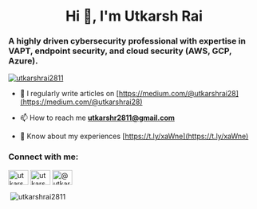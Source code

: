<h1 align="center">Hi 👋, I'm Utkarsh Rai</h1>
<h3 align="left">A highly driven cybersecurity professional with expertise in VAPT, endpoint security, and cloud security (AWS, GCP, Azure).</h3>

<p align="left"> <a href="https://github.com/ryo-ma/github-profile-trophy"><img src="https://github-profile-trophy.vercel.app/?username=utkarshrai2811" alt="utkarshrai2811" /></a> </p>

- 📝 I regularly write articles on [https://medium.com/@utkarshrai28](https://medium.com/@utkarshrai28)

- 📫 How to reach me **utkarshr2811@gmail.com**

- 📄 Know about my experiences [https://t.ly/xaWne](https://t.ly/xaWne)

<h3 align="left">Connect with me:</h3>
<p align="left">
<a href="https://twitter.com/utkarshrai28" target="blank"><img align="center" src="https://raw.githubusercontent.com/rahuldkjain/github-profile-readme-generator/master/src/images/icons/Social/twitter.svg" alt="utkarshrai28" height="30" width="40" /></a>
<a href="https://linkedin.com/in/utkarshrai28" target="blank"><img align="center" src="https://raw.githubusercontent.com/rahuldkjain/github-profile-readme-generator/master/src/images/icons/Social/linked-in-alt.svg" alt="utkarshrai28" height="30" width="40" /></a>
<a href="https://medium.com/@utkarshrai28" target="blank"><img align="center" src="https://raw.githubusercontent.com/rahuldkjain/github-profile-readme-generator/master/src/images/icons/Social/medium.svg" alt="@utkarshrai28" height="30" width="40" /></a>
</p>

<p>&nbsp;<img align="center" src="https://github-readme-stats.vercel.app/api?username=utkarshrai2811&show_icons=true&locale=en" alt="utkarshrai2811" /></p>
